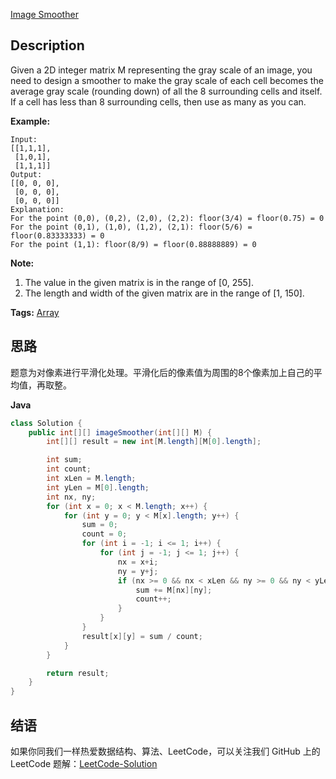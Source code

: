 [Image Smoother][title]

## Description
Given a 2D integer matrix M representing the gray scale of an image, you need to design a smoother to make the gray scale of each cell becomes the average gray scale (rounding down) of all the 8 surrounding cells and itself. If a cell has less than 8 surrounding cells, then use as many as you can.

**Example:**

```
Input:
[[1,1,1],
 [1,0,1],
 [1,1,1]]
Output:
[[0, 0, 0],
 [0, 0, 0],
 [0, 0, 0]]
Explanation:
For the point (0,0), (0,2), (2,0), (2,2): floor(3/4) = floor(0.75) = 0
For the point (0,1), (1,0), (1,2), (2,1): floor(5/6) = floor(0.83333333) = 0
For the point (1,1): floor(8/9) = floor(0.88888889) = 0
```

**Note:**

1. The value in the given matrix is in the range of [0, 255].
2. The length and width of the given matrix are in the range of [1, 150].

**Tags:** [Array](https://leetcode.com/tag/array/)

## 思路

题意为对像素进行平滑化处理。平滑化后的像素值为周围的8个像素加上自己的平均值，再取整。

**Java**

```java
class Solution {
    public int[][] imageSmoother(int[][] M) {
        int[][] result = new int[M.length][M[0].length];

        int sum;
        int count;
        int xLen = M.length;
        int yLen = M[0].length;
        int nx, ny;
        for (int x = 0; x < M.length; x++) {
            for (int y = 0; y < M[x].length; y++) {
                sum = 0;
                count = 0;
                for (int i = -1; i <= 1; i++) {
                    for (int j = -1; j <= 1; j++) {
                        nx = x+i;
                        ny = y+j;
                        if (nx >= 0 && nx < xLen && ny >= 0 && ny < yLen) {
                            sum += M[nx][ny];
                            count++;
                        }
                    }
                }
                result[x][y] = sum / count;
            }
        }

        return result;
    }
}
```

## 结语

如果你同我们一样热爱数据结构、算法、LeetCode，可以关注我们 GitHub 上的 LeetCode 题解：[LeetCode-Solution][ls]

[title]: https://leetcode.com/problems/image-smoother/description/
[ls]: https://github.com/RichCodersAndMe/LeetCode-Solution